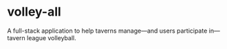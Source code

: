 # volley-all
A full-stack application to help taverns manage—and users participate in—tavern league volleyball.
